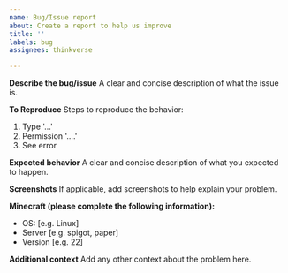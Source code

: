 ```yaml
---
name: Bug/Issue report
about: Create a report to help us improve
title: ''
labels: bug
assignees: thinkverse

---
```


**Describe the bug/issue**
A clear and concise description of what the issue is.

**To Reproduce**
Steps to reproduce the behavior:
1. Type '...'
2. Permission '....'
4. See error

**Expected behavior**
A clear and concise description of what you expected to happen.

**Screenshots**
If applicable, add screenshots to help explain your problem.

**Minecraft (please complete the following information):**
 - OS: [e.g. Linux]
 - Server [e.g. spigot, paper]
 - Version [e.g. 22]

**Additional context**
Add any other context about the problem here.
